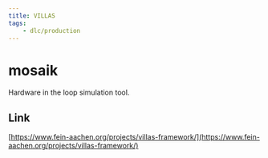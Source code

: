 ```yaml
---
title: VILLAS
tags:
    - dlc/production
---
```

# mosaik
Hardware in the loop simulation tool.

## Link
[https://www.fein-aachen.org/projects/villas-framework/](https://www.fein-aachen.org/projects/villas-framework/)